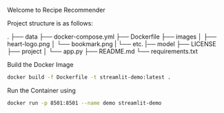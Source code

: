 Welcome to Recipe Recommender

Project structure is as follows:

.
├── data
├── docker-compose.yml
├── Dockerfile
├── images
│   ├── heart-logo.png
│   └── bookmark.png
|   └── etc.
|── model
├── LICENSE
├── project
│   └── app.py
├── README.md
└── requirements.txt


Build the Docker Image
```sh
docker build -f Dockerfile -t streamlit-demo:latest .
```

Run the Container using
```sh
docker run -p 8501:8501 --name demo streamlit-demo
```